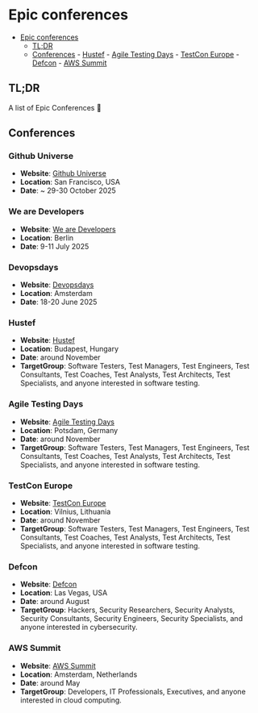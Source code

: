 # Epic conferences

<!--toc:start-->

-   [Epic conferences](#epic-conferences)
    -   [TL;DR](#tldr)
    -   [Conferences](#conferences) - [Hustef](#hustef) -
    [Agile Testing Days](#agile-testing-days) -
    [TestCon Europe](#testcon-europe) - [Defcon](#defcon) -
    [AWS Summit](#aws-summit)
    <!--toc:end-->

## TL;DR

A list of Epic Conferences 🚀

## Conferences

### Github Universe

-   **Website**: [Github Universe](https://githubuniverse.com/)
-   **Location**: San Francisco, USA
-   **Date**: ~ 29-30 October 2025

### We are Developers

-   **Website**: [We are Developers](https://www.wearedevelopers.com/)
-   **Location**: Berlin
-   **Date**: 9-11 July 2025

### Devopsdays

-   **Website**: [Devopsdays](https://www.devopsdays.org/)
-   **Location**: Amsterdam
-   **Date**: 18-20 June 2025

### Hustef

-   **Website**: [Hustef](https://www.hustef.hu/)
-   **Location**: Budapest, Hungary
-   **Date**: around November
-   **TargetGroup**: Software Testers, Test Managers, Test Engineers, Test
    Consultants, Test Coaches, Test Analysts, Test Architects, Test Specialists,
    and anyone interested in software testing.

### Agile Testing Days

-   **Website**: [Agile Testing Days](https://agiletestingdays.com/)
-   **Location**: Potsdam, Germany
-   **Date**: around November
-   **TargetGroup**: Software Testers, Test Managers, Test Engineers, Test
    Consultants, Test Coaches, Test Analysts, Test Architects, Test Specialists,
    and anyone interested in software testing.

### TestCon Europe

-   **Website**: [TestCon Europe](https://testcon.lt/)
-   **Location**: Vilnius, Lithuania
-   **Date**: around November
-   **TargetGroup**: Software Testers, Test Managers, Test Engineers, Test
    Consultants, Test Coaches, Test Analysts, Test Architects, Test Specialists,
    and anyone interested in software testing.

### Defcon

-   **Website**: [Defcon](https://www.defcon.org/)
-   **Location**: Las Vegas, USA
-   **Date**: around August
-   **TargetGroup**: Hackers, Security Researchers, Security Analysts, Security
    Consultants, Security Engineers, Security Specialists, and anyone interested
    in cybersecurity.

### AWS Summit

-   **Website**: [AWS Summit](https://aws.amazon.com/events/summits/)
-   **Location**: Amsterdam, Netherlands
-   **Date**: around May
-   **TargetGroup**: Developers, IT Professionals, Executives, and anyone
    interested in cloud computing.
